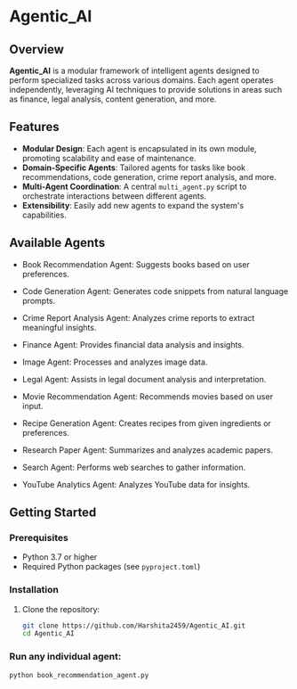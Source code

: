 # Agentic_AI

## Overview

**Agentic_AI** is a modular framework of intelligent agents designed to perform specialized tasks across various domains. Each agent operates independently, leveraging AI techniques to provide solutions in areas such as finance, legal analysis, content generation, and more.

## Features

- **Modular Design**: Each agent is encapsulated in its own module, promoting scalability and ease of maintenance.
- **Domain-Specific Agents**: Tailored agents for tasks like book recommendations, code generation, crime report analysis, and more.
- **Multi-Agent Coordination**: A central `multi_agent.py` script to orchestrate interactions between different agents.
- **Extensibility**: Easily add new agents to expand the system's capabilities.

## Available Agents

- Book Recommendation Agent: Suggests books based on user preferences.

- Code Generation Agent: Generates code snippets from natural language prompts.

- Crime Report Analysis Agent: Analyzes crime reports to extract meaningful insights.

- Finance Agent: Provides financial data analysis and insights.

- Image Agent: Processes and analyzes image data.

- Legal Agent: Assists in legal document analysis and interpretation.

- Movie Recommendation Agent: Recommends movies based on user input.

- Recipe Generation Agent: Creates recipes from given ingredients or preferences.

- Research Paper Agent: Summarizes and analyzes academic papers.

- Search Agent: Performs web searches to gather information.

- YouTube Analytics Agent: Analyzes YouTube data for insights.

## Getting Started

### Prerequisites

- Python 3.7 or higher
- Required Python packages (see `pyproject.toml`)

### Installation

1. Clone the repository:

   ```bash
   git clone https://github.com/Harshita2459/Agentic_AI.git
   cd Agentic_AI

### Run any individual agent:

   ```bash
   python book_recommendation_agent.py


